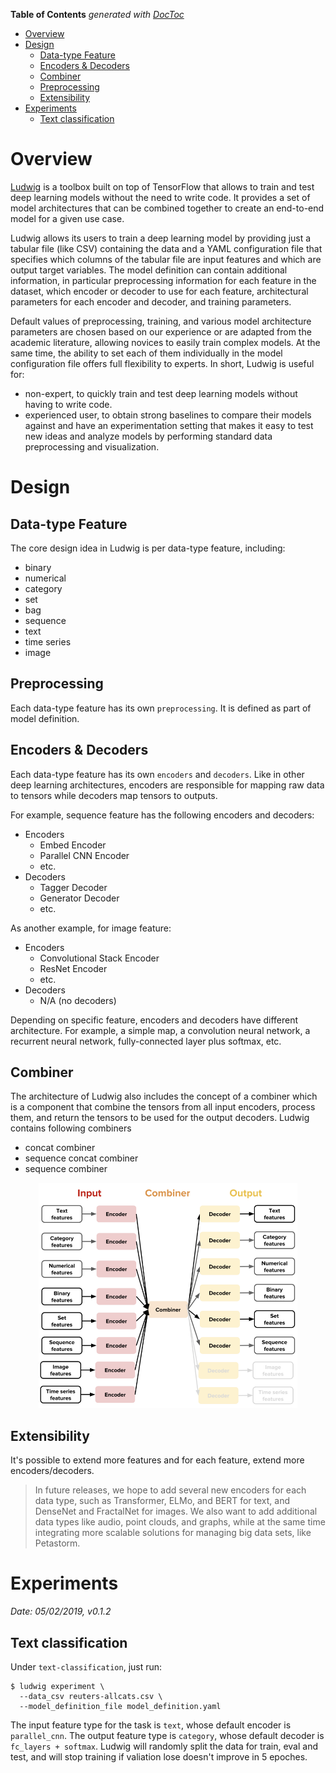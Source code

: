 <!-- START doctoc generated TOC please keep comment here to allow auto update -->
<!-- DON'T EDIT THIS SECTION, INSTEAD RE-RUN doctoc TO UPDATE -->
**Table of Contents**  *generated with [DocToc](https://github.com/thlorenz/doctoc)*

- [Overview](#overview)
- [Design](#design)
  - [Data-type Feature](#data-type-feature)
  - [Encoders & Decoders](#encoders--decoders)
  - [Combiner](#combiner)
  - [Preprocessing](#preprocessing)
  - [Extensibility](#extensibility)
- [Experiments](#experiments)
  - [Text classification](#text-classification)

<!-- END doctoc generated TOC please keep comment here to allow auto update -->

# Overview

[Ludwig](https://github.com/uber/ludwig) is a toolbox built on top of TensorFlow that allows to
train and test deep learning models without the need to write code. It provides a set of model
architectures that can be combined together to create an end-to-end model for a given use case.

Ludwig allows its users to train a deep learning model by providing just a tabular file (like CSV)
containing the data and a YAML configuration file that specifies which columns of the tabular file
are input features and which are output target variables. The model definition can contain additional
information, in particular preprocessing information for each feature in the dataset, which encoder
or decoder to use for each feature, architectural parameters for each encoder and decoder, and
training parameters.

Default values of preprocessing, training, and various model architecture parameters are chosen
based on our experience or are adapted from the academic literature, allowing novices to easily
train complex models. At the same time, the ability to set each of them individually in the model
configuration file offers full flexibility to experts. In short, Ludwig is useful for:
- non-expert, to quickly train and test deep learning models without having to write code.
- experienced user, to obtain strong baselines to compare their models against and have an
  experimentation setting that makes it easy to test new ideas and analyze models by performing
  standard data preprocessing and visualization.

# Design

## Data-type Feature

The core design idea in Ludwig is per data-type feature, including:
- binary
- numerical
- category
- set
- bag
- sequence
- text
- time series
- image

## Preprocessing

Each data-type feature has its own `preprocessing`. It is defined as part of model definition.

## Encoders & Decoders

Each data-type feature has its own  `encoders` and `decoders`. Like in other deep learning
architectures, encoders are responsible for mapping raw data to tensors while decoders map tensors
to outputs.

For example, sequence feature has the
following encoders and decoders:
- Encoders
  - Embed Encoder
  - Parallel CNN Encoder
  - etc.
- Decoders
  - Tagger Decoder
  - Generator Decoder
  - etc.

As another example, for image feature:
- Encoders
  - Convolutional Stack Encoder
  - ResNet Encoder
  - etc.
- Decoders
  - N/A (no decoders)

Depending on specific feature, encoders and decoders have different architecture. For example, a
simple map, a convolution neural network, a recurrent neural network, fully-connected layer plus
softmax, etc.

## Combiner

The architecture of Ludwig also includes the concept of a combiner which is a component that combine
the tensors from all input encoders, process them, and return the tensors to be used for the output
decoders. Ludwig contains following combiners
- concat combiner
- sequence concat combiner
- sequence combiner

<p align="center"><img src="./assets/arch.png" height="360px" width="auto"></p>

## Extensibility

It's possible to extend more features and for each feature, extend more encoders/decoders.

> In future releases, we hope to add several new encoders for each data type, such as Transformer,
> ELMo, and BERT for text, and DenseNet and FractalNet for images. We also want to add additional
> data types like audio, point clouds, and graphs, while at the same time integrating more scalable
> solutions for managing big data sets, like Petastorm.

# Experiments

*Date: 05/02/2019, v0.1.2*

## Text classification

Under `text-classification`, just run:

```
$ ludwig experiment \
  --data_csv reuters-allcats.csv \
  --model_definition_file model_definition.yaml
```

The input feature type for the task is `text`, whose default encoder is `parallel_cnn`. The output
feature type is `category`, whose default decoder is `fc_layers + softmax`. Ludwig will randomly
split the data for train, eval and test, and will stop training if valiation lose doesn't improve
in 5 epoches.
